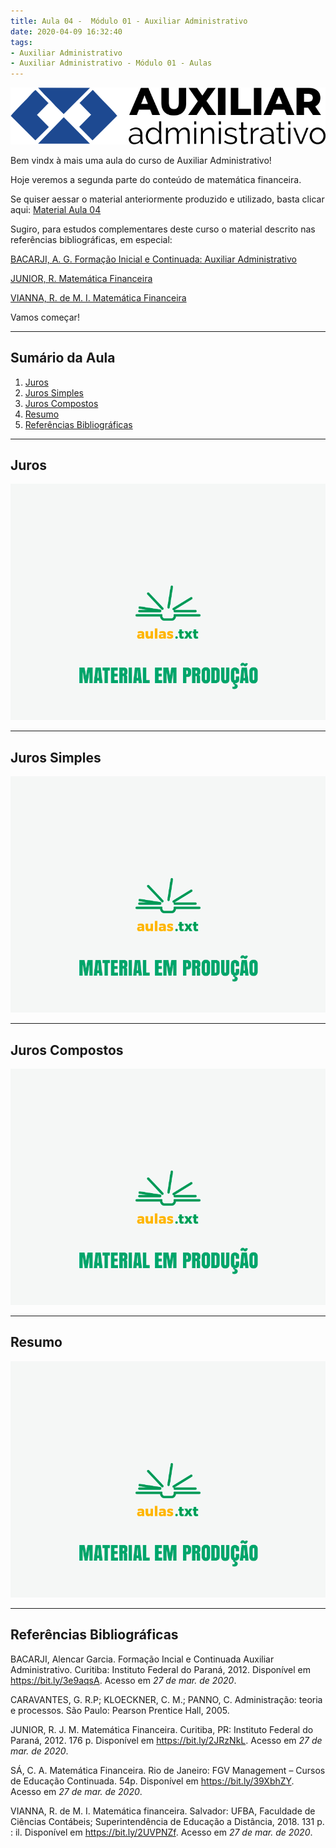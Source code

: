 ```yaml
---
title: Aula 04 -  Módulo 01 - Auxiliar Administrativo
date: 2020-04-09 16:32:40
tags:
- Auxiliar Administrativo
- Auxiliar Administrativo - Módulo 01 - Aulas
---
```


<img src="../../../../assets/media/img/cursos/logo-auxiliar-administrativo-01.png" alt="Auxiliar Administrativo" title="Auxiliar Administrativo" class="img-50  bg-white">

Bem vindx à mais uma aula do curso de Auxiliar Administrativo!

Hoje veremos a segunda parte do conteúdo de matemática financeira. 

Se quiser aessar o material anteriormente produzido e utilizado, basta clicar aqui:  <a href="../../../../assets/content/administracao/modulo-01/04 - Resumo - Aula 04 e 05.pdf" target="_blank"><i class="icofont-download"></i> Material Aula 04</a>

Sugiro, para estudos complementares deste curso o material descrito nas referências bibliográficas, em especial:

[BACARJI, A. G. Formação Inicial e Continuada: Auxiliar Administrativo](https://bit.ly/3e9aqsA)

[JUNIOR, R. Matemática Financeira](https://bit.ly/2JRzNkL)

[VIANNA, R. de M. I. Matemática Financeira](https://bit.ly/2UVPNZf)

Vamos começar!

---
## Sumário da Aula

1. [Juros](#Juros)
2. [Juros Simples](#Juros-Simples)
3. [Juros Compostos](#Juros-Compostos)
4. [Resumo](#Resumo)
5. [Referências Bibliográficas](#Referencias-Bibliograficas)

---

## Juros

![Material em Produção](../../../../assets/media/img/wallpapers/producao.gif)

---

## Juros Simples

![Material em Produção](../../../../assets/media/img/wallpapers/producao.gif)

---

## Juros Compostos

![Material em Produção](../../../../assets/media/img/wallpapers/producao.gif)

---

## Resumo

![Material em Produção](../../../../assets/media/img/wallpapers/producao.gif)

---

## Referências Bibliográficas

BACARJI, Alencar Garcia. Formação Incial e Continuada Auxiliar Administrativo. Curitiba: Instituto Federal do Paraná, 2012.  Disponível em <https://bit.ly/3e9aqsA>. Acesso em *27 de mar. de 2020*.

CARAVANTES, G. R.P; KLOECKNER, C. M.; PANNO, C. Administração: teoria e processos. São Paulo: Pearson Prentice Hall, 2005.

JUNIOR, R. J. M. Matemática Financeira. Curitiba, PR: Instituto Federal do Paraná, 2012. 176 p. Disponível em <https://bit.ly/2JRzNkL>. Acesso em *27 de mar. de 2020*.

SÁ, C. A.  Matemática Financeira. Rio de Janeiro: FGV Management – Cursos de Educação Continuada. 54p. Disponível em <https://bit.ly/39XbhZY>. Acesso em *27 de mar. de 2020*.

VIANNA, R. de M. I.  Matemática financeira. Salvador: UFBA, Faculdade de Ciências Contábeis; Superintendência de Educação a Distância, 2018. 131 p. : il. Disponível em <https://bit.ly/2UVPNZf>. Acesso em *27 de mar. de 2020*.